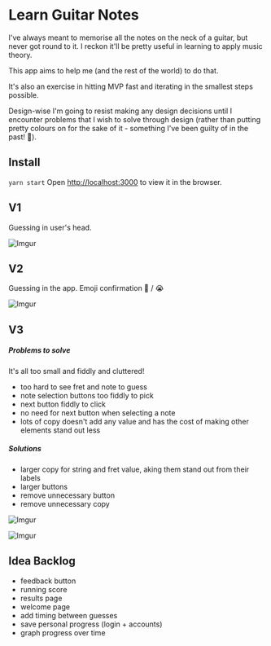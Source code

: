 # Learn Guitar Notes

I've always meant to memorise all the notes on the neck of a guitar, but never got round to it. I reckon it'll be pretty useful in learning to apply music theory.

This app aims to help me (and the rest of the world) to do that.

It's also an exercise in hitting MVP fast and iterating in the smallest steps possible.

Design-wise I'm going to resist making any design decisions until I encounter problems that I wish to solve through design (rather than putting pretty colours on for the sake of it - something I've been guilty of in the past! 🙈).

## Install

`yarn start`
Open [http://localhost:3000](http://localhost:3000) to view it in the browser.

## V1

Guessing in user's head.

![Imgur](https://i.imgur.com/8dp6Sng.png)

## V2

Guessing in the app. Emoji confirmation 🎉 / 😭

![Imgur](https://i.imgur.com/WOrRenK.png)

## V3

##### Problems to solve

It's all too small and fiddly and cluttered!

- too hard to see fret and note to guess
- note selection buttons too fiddly to pick
- next button fiddly to click
- no need for next button when selecting a note
- lots of copy doesn't add any value and has the cost of making other elements stand out less

##### Solutions

- larger copy for string and fret value, aking them stand out from their labels
- larger buttons
- remove unnecessary button
- remove unnecessary copy

![Imgur](https://i.imgur.com/VQgbZuS.png)

![Imgur](https://i.imgur.com/7mVlbZT.png)

## Idea Backlog

- feedback button
- running score
- results page
- welcome page
- add timing between guesses
- save personal progress (login + accounts)
- graph progress over time
